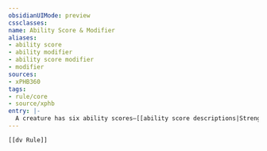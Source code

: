 ```yaml
---
obsidianUIMode: preview
cssclasses:
name: Ability Score & Modifier
aliases:
- ability score
- ability modifier
- ability score modifier
- modifier
sources:
- xPHB360
tags:
- rule/core
- source/xphb
entry: |-
  A creature has six ability scores—[[ability score descriptions|Strength, Dexterity, Constitution, Intelligence, Wisdom, and Charisma]]—each of which has a corresponding modifier. Add the modifier when you make a [[D20 Test]] with the corresponding ability or when a rule asks you to do so.
---
```


```meta-bind-embed
[[dv Rule]]
```